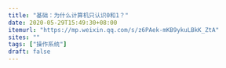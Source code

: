 ```yaml
---
title: "基础：为什么计算机只认识0和1？"
date: 2020-05-29T15:49:30+08:00
itemurl: "https://mp.weixin.qq.com/s/z6PAek-mKB9ykuLBkK_ZtA"
sites: ""
tags: ["操作系统"]
draft: false
---
```


